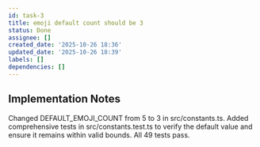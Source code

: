 ```yaml
---
id: task-3
title: emoji default count should be 3
status: Done
assignee: []
created_date: '2025-10-26 18:36'
updated_date: '2025-10-26 18:39'
labels: []
dependencies: []
---
```


## Implementation Notes

<!-- SECTION:NOTES:BEGIN -->
Changed DEFAULT_EMOJI_COUNT from 5 to 3 in src/constants.ts. Added comprehensive tests in src/constants.test.ts to verify the default value and ensure it remains within valid bounds. All 49 tests pass.
<!-- SECTION:NOTES:END -->
